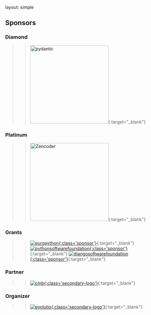 layout: simple

## Sponsors

<div markdown="1" class="col-12 flex-sponsors-organizer pt-5">

### Diamond

<!-- > > [![pydantic](/static/images/sponsors/pydantic.png){:class='sponsor'}](https://pydantic.dev/){:target="\_blank"} -->

> > [<img src="/static/images/sponsors/pydantic.png" alt="pydantic" width="250">](https://pydantic.dev/){:target="\_blank"}

### Platinum

<!-- > > [![pydantic](/static/images/sponsors/pydantic.png){:class='sponsor'}](https://pydantic.dev/){:target="\_blank"} -->

> > [<img src="/static/images/sponsors/zencoder.svg" alt="Zencoder" width="250">](https://zencoder.ai/){:target="\_blank"}

### Grants

> > [![europython](/static/images/sponsors/eps.png){:class='sponsor'}](https://www.europython-society.org/){:target="\_blank"}
> > [![pythonsoftwarefoundation](/static/images/sponsors/psf.png){:class='sponsor'}](https://www.python.org/psf-landing/){:target=\"\_blank\"}
> > [![djangosoftwarefoundation](/static/images/sponsors/dsf.png){:class='sponsor'}](https://www.djangoproject.com/){:target="\_blank"}

[//]: # '> > [![cmb](/static/images/logo/cmb-w.png){:class=\'secondary-logo\'}](https://www.cm-braga.pt/pt){:target="\_blank"}'

</div>

<div markdown="1" class="col-12 flex-sponsors-organizer pt-2">

### Partner

[//]: # '> > [![europython](/static/images/sponsors/eps.png){:class=\'sponsor\'}](https://www.europython-society.org/){:target="\_blank"}'
[//]: # '> > [![djangosoftwarefoundation](/static/images/sponsors/dsf.png){:class=\'sponsor\'}](https://www.djangoproject.com/){:target="\_blank"}'
[//]: # '> > [![pythonsoftwarefoundation](/static/images/sponsors/psf.png){:class=\'sponsor\'}](https://www.python.org/psf-landing/){:target="\_blank"}'

> > [![cmb](/static/images/logo/cmb-w.png){:class='secondary-logo'}](https://www.cm-braga.pt/pt){:target="\_blank"}

</div>

<div markdown="1" class="col-12 flex-sponsors-organizer pt-2">

### Organizer

> > [![evolutio](/static/images/sponsors/evolutio.png){:class='secondary-logo'}](https://evolutio.pt/){:target="\_blank"}

</div>
